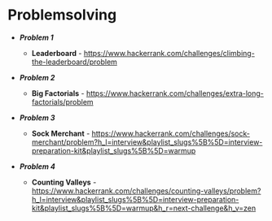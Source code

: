 # Problemsolving
- ***Problem 1***
    - **Leaderboard** - https://www.hackerrank.com/challenges/climbing-the-leaderboard/problem
    
- ***Problem 2***
    - **Big Factorials** - https://www.hackerrank.com/challenges/extra-long-factorials/problem

- ***Problem 3***
    - **Sock Merchant** - https://www.hackerrank.com/challenges/sock-merchant/problem?h_l=interview&playlist_slugs%5B%5D=interview-preparation-kit&playlist_slugs%5B%5D=warmup

- ***Problem 4***
    - **Counting Valleys** - https://www.hackerrank.com/challenges/counting-valleys/problem?h_l=interview&playlist_slugs%5B%5D=interview-preparation-kit&playlist_slugs%5B%5D=warmup&h_r=next-challenge&h_v=zen
